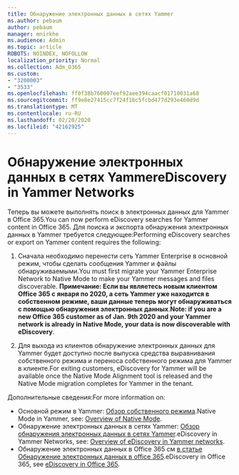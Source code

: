 ```yaml
---
title: Обнаружение электронных данных в сетях Yammer
ms.author: pebaum
author: pebaum
manager: mnirkhe
ms.audience: Admin
ms.topic: article
ROBOTS: NOINDEX, NOFOLLOW
localization_priority: Normal
ms.collection: Adm_O365
ms.custom:
- "3200003"
- "3533"
ms.openlocfilehash: ff0f38b760007eef92aee394caacf01710031a68
ms.sourcegitcommit: ff9e8e27415cc7f24f1bc5fcbd477d293e460d9d
ms.translationtype: MT
ms.contentlocale: ru-RU
ms.lasthandoff: 02/20/2020
ms.locfileid: "42162925"
---
```

# <a name="ediscovery-in-yammer-networks"></a><span data-ttu-id="f3385-102">Обнаружение электронных данных в сетях Yammer</span><span class="sxs-lookup"><span data-stu-id="f3385-102">eDiscovery in Yammer Networks</span></span>

<span data-ttu-id="f3385-103">Теперь вы можете выполнять поиск в электронных данных для Yammer в Office 365.</span><span class="sxs-lookup"><span data-stu-id="f3385-103">You can now perform eDiscovery searches for Yammer content in Office 365.</span></span>  <span data-ttu-id="f3385-104">Для поиска и экспорта обнаружения электронных данных в Yammer требуется следующее:</span><span class="sxs-lookup"><span data-stu-id="f3385-104">Performing eDiscovery searches or export on Yammer content requires the following:</span></span>

1. <span data-ttu-id="f3385-105">Сначала необходимо перенести сеть Yammer Enterprise в основной режим, чтобы сделать сообщения Yammer и файлы обнаруживаемыми.</span><span class="sxs-lookup"><span data-stu-id="f3385-105">You must first migrate your Yammer Enterprise Network to Native Mode to make your Yammer messages and files discoverable.</span></span> <span data-ttu-id="f3385-106">**Примечание: Если вы являетесь новым клиентом Office 365 с января по 2020, а сеть Yammer уже находится в собственном режиме, ваши данные теперь могут обнаруживаться с помощью обнаружения электронных данных**.</span><span class="sxs-lookup"><span data-stu-id="f3385-106">**Note: if you are a new Office 365 customer as of Jan. 9th 2020 and your Yammer network is already in Native Mode, your data is now discoverable with eDiscovery**.</span></span>

2. <span data-ttu-id="f3385-107">Для выхода из клиентов обнаружение электронных данных для Yammer будет доступно после выпуска средства выравнивания собственного режима и переноса собственного режима для Yammer в клиенте.</span><span class="sxs-lookup"><span data-stu-id="f3385-107">For exiting customers, eDiscovery for Yammer will be available once the Native Mode Alignment tool is released and the Native Mode migration completes for Yammer in the tenant.</span></span>

<span data-ttu-id="f3385-108">Дополнительные сведения:</span><span class="sxs-lookup"><span data-stu-id="f3385-108">For more information on:</span></span>

- <span data-ttu-id="f3385-109">Основной режим в Yammer: [Обзор собственного режима](https://docs.microsoft.com/yammer/configure-your-yammer-network/overview-native-mode).</span><span class="sxs-lookup"><span data-stu-id="f3385-109">Native Mode in Yammer, see: [Overview of Native Mode](https://docs.microsoft.com/yammer/configure-your-yammer-network/overview-native-mode).</span></span>
- <span data-ttu-id="f3385-110">Обнаружение электронных данных в сетях Yammer: [Обзор обнаружения электронных данных в сетях Yammer](https://docs.microsoft.com/en-us/yammer/manage-security-and-compliance/overview-of-ediscovery).</span><span class="sxs-lookup"><span data-stu-id="f3385-110">eDiscovery in Yammer Networks, see: [Overview of eDiscovery in Yammer networks](https://docs.microsoft.com/en-us/yammer/manage-security-and-compliance/overview-of-ediscovery).</span></span>
- <span data-ttu-id="f3385-111">Обнаружение электронных данных в Office 365 см [в статье Обнаружение электронных данных в office 365](https://docs.microsoft.com/en-us/microsoft-365/compliance/ediscovery).</span><span class="sxs-lookup"><span data-stu-id="f3385-111">eDiscovery in Office 365, see [eDiscovery in Office 365](https://docs.microsoft.com/en-us/microsoft-365/compliance/ediscovery).</span></span>
